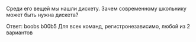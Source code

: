 Среди его вещей мы нашли дискету. Зачем современному школьнику может быть нужна дискета?

Ответ:
boobs
b00b5
Для всех команд, регистронезависимо, любой из 2 вариантов
